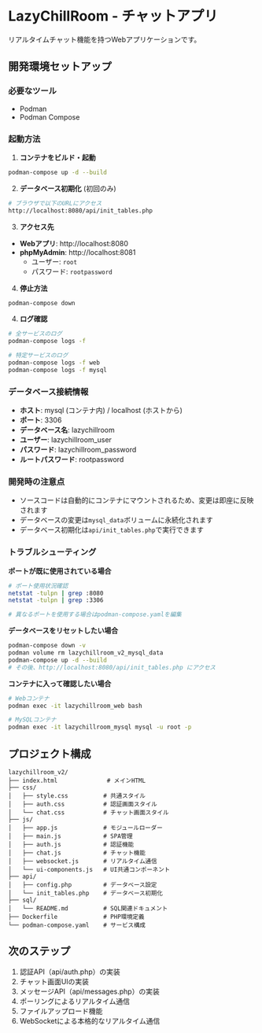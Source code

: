 # LazyChillRoom - チャットアプリ

リアルタイムチャット機能を持つWebアプリケーションです。

## 開発環境セットアップ

### 必要なツール
- Podman
- Podman Compose

### 起動方法

1. **コンテナをビルド・起動**
```bash
podman-compose up -d --build
```

2. **データベース初期化** (初回のみ)
```bash
# ブラウザで以下のURLにアクセス
http://localhost:8080/api/init_tables.php
```

3. **アクセス先**
- **Webアプリ**: http://localhost:8080
- **phpMyAdmin**: http://localhost:8081
  - ユーザー: `root`
  - パスワード: `rootpassword`

4. **停止方法**
```bash
podman-compose down
```

4. **ログ確認**
```bash
# 全サービスのログ
podman-compose logs -f

# 特定サービスのログ
podman-compose logs -f web
podman-compose logs -f mysql
```

### データベース接続情報

- **ホスト**: mysql (コンテナ内) / localhost (ホストから)
- **ポート**: 3306
- **データベース名**: lazychillroom
- **ユーザー**: lazychillroom_user
- **パスワード**: lazychillroom_password
- **ルートパスワード**: rootpassword

### 開発時の注意点

- ソースコードは自動的にコンテナにマウントされるため、変更は即座に反映されます
- データベースの変更は`mysql_data`ボリュームに永続化されます
- データベース初期化は`api/init_tables.php`で実行できます

### トラブルシューティング

**ポートが既に使用されている場合**
```bash
# ポート使用状況確認
netstat -tulpn | grep :8080
netstat -tulpn | grep :3306

# 異なるポートを使用する場合はpodman-compose.yamlを編集
```

**データベースをリセットしたい場合**
```bash
podman-compose down -v
podman volume rm lazychillroom_v2_mysql_data
podman-compose up -d --build
# その後、http://localhost:8080/api/init_tables.php にアクセス
```

**コンテナに入って確認したい場合**
```bash
# Webコンテナ
podman exec -it lazychillroom_web bash

# MySQLコンテナ
podman exec -it lazychillroom_mysql mysql -u root -p
```

## プロジェクト構成

```
lazychillroom_v2/
├── index.html              # メインHTML
├── css/
│   ├── style.css          # 共通スタイル
│   ├── auth.css           # 認証画面スタイル
│   └── chat.css           # チャット画面スタイル
├── js/
│   ├── app.js             # モジュールローダー
│   ├── main.js            # SPA管理
│   ├── auth.js            # 認証機能
│   ├── chat.js            # チャット機能
│   ├── websocket.js       # リアルタイム通信
│   └── ui-components.js   # UI共通コンポーネント
├── api/
│   ├── config.php         # データベース設定
│   └── init_tables.php    # データベース初期化
├── sql/
│   └── README.md          # SQL関連ドキュメント
├── Dockerfile             # PHP環境定義
└── podman-compose.yaml    # サービス構成
```

## 次のステップ

1. 認証API（api/auth.php）の実装
2. チャット画面UIの実装
3. メッセージAPI（api/messages.php）の実装
4. ポーリングによるリアルタイム通信
5. ファイルアップロード機能
6. WebSocketによる本格的なリアルタイム通信

